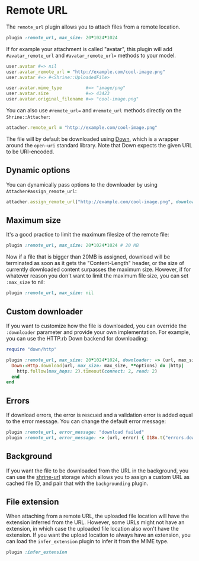 # Remote URL

The `remote_url` plugin allows you to attach files from a remote location.

```rb
plugin :remote_url, max_size: 20*1024*1024
```

If for example your attachment is called "avatar", this plugin will add
`#avatar_remote_url` and `#avatar_remote_url=` methods to your model.

```rb
user.avatar #=> nil
user.avatar_remote_url = "http://example.com/cool-image.png"
user.avatar #=> #<Shrine::UploadedFile>

user.avatar.mime_type         #=> "image/png"
user.avatar.size              #=> 43423
user.avatar.original_filename #=> "cool-image.png"
```

You can also use `#remote_url=` and `#remote_url` methods directly on the
`Shrine::Attacher`:

```rb
attacher.remote_url = "http://example.com/cool-image.png"
```

The file will by default be downloaded using [Down], which is a wrapper around
the `open-uri` standard library. Note that Down expects the given URL to be
URI-encoded.

## Dynamic options

You can dynamically pass options to the downloader by using
`Attacher#assign_remote_url`:

```rb
attacher.assign_remote_url("http://example.com/cool-image.png", downloader: { 'Authorization' => 'Basic ...' })
```

## Maximum size

It's a good practice to limit the maximum filesize of the remote file:

```rb
plugin :remote_url, max_size: 20*1024*1024 # 20 MB
```

Now if a file that is bigger than 20MB is assigned, download will be terminated
as soon as it gets the "Content-Length" header, or the size of currently
downloaded content surpasses the maximum size. However, if for whatever reason
you don't want to limit the maximum file size, you can set `:max_size` to nil:

```rb
plugin :remote_url, max_size: nil
```

## Custom downloader

If you want to customize how the file is downloaded, you can override the
`:downloader` parameter and provide your own implementation. For example, you
can use the HTTP.rb Down backend for downloading:

```rb
require "down/http"

plugin :remote_url, max_size: 20*1024*1024, downloader: -> (url, max_size:, **options) do
  Down::Http.download(url, max_size: max_size, **options) do |http|
    http.follow(max_hops: 2).timeout(connect: 2, read: 2)
  end
end
```

## Errors

If download errors, the error is rescued and a validation error is added equal
to the error message. You can change the default error message:

```rb
plugin :remote_url, error_message: "download failed"
plugin :remote_url, error_message: -> (url, error) { I18n.t("errors.download_failed") }
```

## Background

If you want the file to be downloaded from the URL in the background, you can
use the [shrine-url] storage which allows you to assign a custom URL as cached
file ID, and pair that with the `backgrounding` plugin.

## File extension

When attaching from a remote URL, the uploaded file location will have the
extension inferred from the URL. However, some URLs might not have an
extension, in which case the uploaded file location also won't have the
extension. If you want the upload location to always have an extension, you can
load the `infer_extension` plugin to infer it from the MIME type.

```rb
plugin :infer_extension
```

[Down]: https://github.com/janko/down
[shrine-url]: https://github.com/shrinerb/shrine-url

